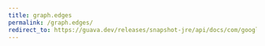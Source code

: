 ```yaml
---
title: graph.edges
permalink: /graph.edges/
redirect_to: https://guava.dev/releases/snapshot-jre/api/docs/com/google/common/graph/Graph.html#edges--
---
```

